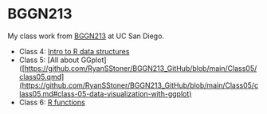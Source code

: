 # BGGN213
My class work from [BGGN213](https://bioboot.github.io/bggn213_F24/) at UC San Diego.


- Class 4: [Intro to R data structures]()
- Class 5: [All about GGplot]([https://github.com/RyanSStoner/BGGN213_GitHub/blob/main/Class05/class05.qmd](https://github.com/RyanSStoner/BGGN213_GitHub/blob/main/Class05/class05.md#class-05-data-visualization-with-ggplot)
- Class 6: [R functions]()

